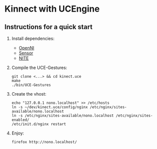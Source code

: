 Kinnect with UCEngine
=====================

Instructions for a quick start
------------------------------

1. Install dependencies:
   * [OpenNI](https://github.com/OpenNI/OpenNI)
   * [Sensor](https://github.com/boilerbots/Sensor)
   * [NITE](http://www.openni.org/downloadfiles/openni-compliant-middleware-binaries/34-stable)

2. Compile the UCE-Gestures:

       git clone <...> && cd kinect.uce
       make
       ./bin/UCE-Gestures

3. Create the vhost:

       echo "127.0.0.1 nono.localhost" >> /etc/hosts
       ln -s ~/dev/kinect.uce/config/nginx /etc/nginx/sites-available/nono.localhost
       ln -s /etc/nginx/sites-available/nono.localhost /etc/nginx/sites-enabled/
       /etc/init.d/nginx restart

4. Enjoy:

       firefox http://nono.localhost/

